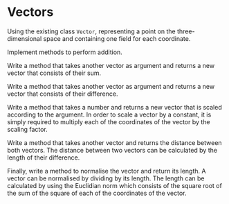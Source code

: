 # Vectors

Using the existing class `Vector`, representing a point on the three-dimensional space and containing one field for each coordinate.

Implement methods to perform addition.

Write a method that takes another vector as argument and returns a new vector that consists of their sum.

Write a method that takes another vector as argument and returns a new vector that consists of their difference.

Write a method that takes a number and returns a new vector that is scaled according to the argument.
In order to scale a vector by a constant, it is simply required to multiply each of the coordinates of the vector by the scaling factor.

Write a method that takes another vector and returns the distance between both vectors.
The distance between two vectors can be calculated by the length of their difference.

Finally, write a method to normalise the vector and return its length.
A vector can be normalised by dividing by its length.
The length can be calculated by using the Euclidian norm which consists of the square root of the sum of the square of each of the coordinates of the vector.

